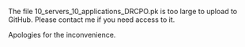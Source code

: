 The file 10_servers_10_applications_DRCPO.pk is too large to upload to GitHub. 
Please contact me if you need access to it. 

Apologies for the inconvenience.
